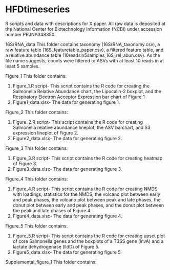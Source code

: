 # HFDtimeseries
R scripts and data with descriptions for X paper. All raw data is deposited at the National Center for Biotechnology Information (NCBI) under accession number PRJNA348350. 

16SrRNA_data
This folder contains taxonomy (16SrRNA_taxonomy.csv), a raw feature table (16S_featuretable_paper.csv), a filtered feature table, and a relative abundance table (10readsin5samples_16S_rel_abun.csv). As the file name suggests, counts were filtered to ASVs with at least 10 reads in at least 5 samples. 

Figure_1
This folder contains:
1. Figure_1.R script- This script contains the R code for creating the Salmonella Relative Abundance chart, the Lipocalin-2 boxplot, and the Respiratory Electron Acceptor Expression bar chart of Figure 1
2. Figure1_data.xlsx- The data for generating figure 1.

Figure_2
This folder contains:
1. Figure_2.R script- This script contains the R code for creating Salmonella relative abundance lineplot, the ASV barchart, and S3 expression lineplot of Figure 2.
2. Figure2_data.xlsx- The data for generating figure 2.

Figure_3
This folder contains:
1. Figure_3.R script- This script contains the R code for creating heatmap of Figure 3.
2. Figure3_data.xlsx- The data for generating figure 3.

Figure_4
This folder contains:
1. Figure_4.R script- This script contains the R code for creating NMDS with loadings, statistics for the NMDS, the volcano plot between early and peak phases, the volcano plot between peak and late phases, the donut plot between early and peak phases, and the donut plot between the peak and late phases of Figure 4.
2. Figure4_data.xlsx- The data for generating figure 4.

Figure_5
This folder contains:
1. Figure_5.R script- This script contains the R code for creating upset plot of core Salmonella genes and the boxplots of a T3SS gene (invA) and a lactate dehydrogenase (lldD) of Figure 5.
2. Figure5_data.xlsx- The data for generating figure 5.

Supplemental_figure_1
This folder contains:
